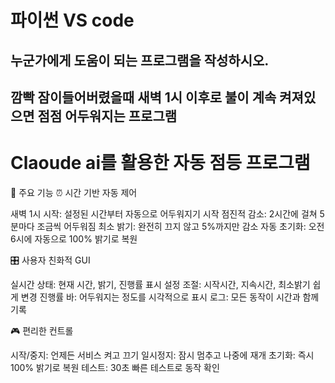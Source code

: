 # 파이썬 VS code 
## 누군가에게 도움이 되는 프로그램을 작성하시오.
## 깜빡 잠이들어버렸을때 새벽 1시 이후로 불이 계속 켜져있으면 점점 어두워지는 프로그램



# Claoude ai를 활용한 자동 점등 프로그램



🌟 주요 기능
⏰ 시간 기반 자동 제어

새벽 1시 시작: 설정된 시간부터 자동으로 어두워지기 시작
점진적 감소: 2시간에 걸쳐 5분마다 조금씩 어두워짐
최소 밝기: 완전히 끄지 않고 5%까지만 감소
자동 초기화: 오전 6시에 자동으로 100% 밝기로 복원

🎛️ 사용자 친화적 GUI

실시간 상태: 현재 시간, 밝기, 진행률 표시
설정 조절: 시작시간, 지속시간, 최소밝기 쉽게 변경
진행률 바: 어두워지는 정도를 시각적으로 표시
로그: 모든 동작이 시간과 함께 기록

🎮 편리한 컨트롤

시작/중지: 언제든 서비스 켜고 끄기
일시정지: 잠시 멈추고 나중에 재개
초기화: 즉시 100% 밝기로 복원
테스트: 30초 빠른 테스트로 동작 확인




